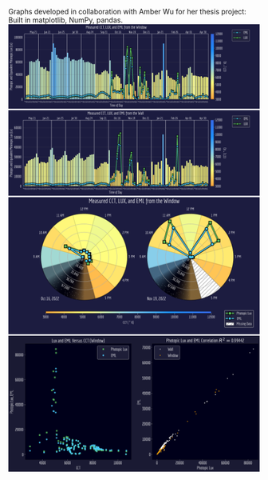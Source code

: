 Graphs developed in collaboration with Amber Wu for her thesis project:
Built in matplotlib, NumPy, pandas.
![](amber_wu_thesis_1.png)
![](amber_wu_thesis_2.png)
![](amber_wu_thesis_3.png)
![](amber_wu_thesis_4.png)
